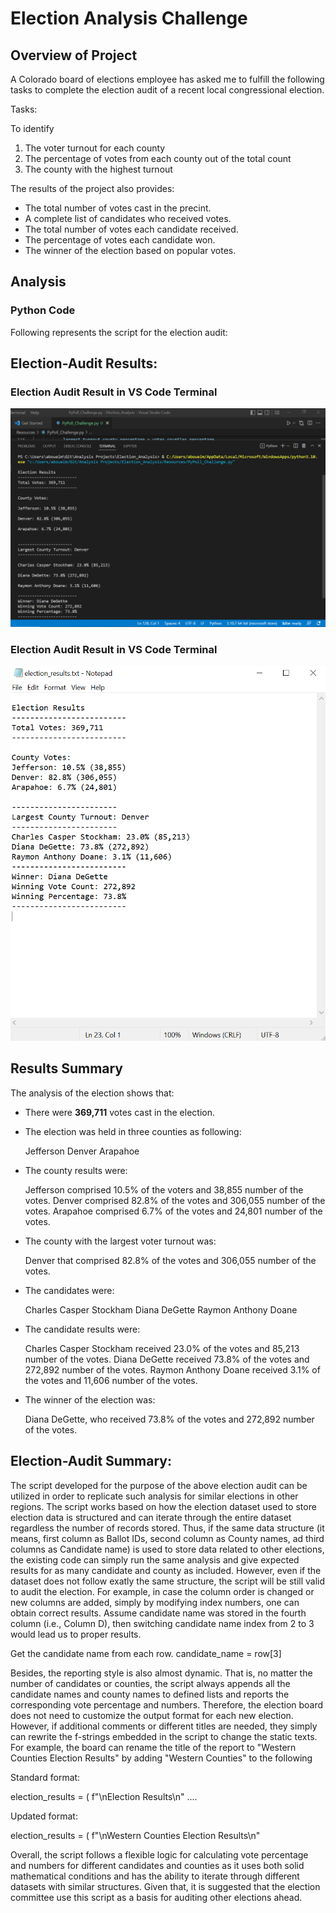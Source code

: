 # Election Analysis Challenge

## Overview of Project

A Colorado board of elections employee has asked me to fulfill the following tasks to complete the election audit of a recent local congressional election.

Tasks:

To identify

1. The voter turnout for each county
2. The percentage of votes from each county out of the total count
3. The county with the highest turnout

The results of the project also provides:

- The total number of votes cast in the precint.
- A complete list of candidates who received votes.
- The total number of votes each candidate received.
- The percentage of votes each candidate won.
- The winner of the election based on popular votes.

## Analysis

### Python Code

Following represents the script for the election audit:



## Election-Audit Results:

### Election Audit Result in VS Code Terminal

![This is an image](/Terminal_Output.png)



### Election Audit Result in VS Code Terminal

![This is an image](/election_results_write.png)


## Results Summary

The analysis of the election shows that:

- There were **369,711** votes cast in the election.

- The election was held in three counties as following:

    Jefferson
    Denver
    Arapahoe

- The county results were:

    Jefferson comprised 10.5% of the voters and 38,855 number of the votes.
    Denver comprised 82.8% of the votes and 306,055 number of the votes.
    Arapahoe comprised 6.7% of the votes and 24,801 number of the votes.
    
- The county with the largest voter turnout was:

    Denver that comprised 82.8% of the votes and 306,055 number of the votes.
    
- The candidates were:

    Charles Casper Stockham
    Diana DeGette
    Raymon Anthony Doane

- The candidate results were:

    Charles Casper Stockham received 23.0% of the votes and 85,213 number of the votes.
    Diana DeGette received 73.8% of the votes and 272,892 number of the votes.
    Raymon Anthony Doane received 3.1% of the votes and 11,606 number of the votes.

- The winner of the election was:

    Diana DeGette, who received 73.8% of the votes and 272,892 number of the votes.

## Election-Audit Summary: 

The script developed for the purpose of the above election audit can be utilized in order to replicate such analysis for similar elections in other regions. The script works based on how the election dataset used to store election data is structured and can iterate through the entire dataset regardless the number of records stored. Thus, if the same data structure (it means, first column as Ballot IDs, second column as County names, ad third columns as Candidate name) is used to store data related to other elections, the existing code can simply run the same analysis and give expected results for as many candidate and county as included. However, even if the dataset does not follow exatly the same structure, the script will be still valid to audit the election. For example, in case the column order is changed or new columns are added, simply by modifying index numbers, one can obtain correct results. Assume candidate name was stored in the fourth column (i.e., Column D), then switching candidate name index from 2 to 3 would lead us to proper results.

 Get the candidate name from each row.
 candidate_name = row[3]

Besides, the reporting style is also almost dynamic. That is, no matter the number of candidates or counties, the script always appends all the candidate names and county names to defined lists and reports the corresponding vote percentage and numbers. Therefore, the election board does not need to customize the output format for each new election. However, if additional comments or different titles are needed, they simply can rewrite the f-strings embedded in the script to change the static texts. For example, the board can rename the title of the report to "Western Counties Election Results" by adding "Western Counties" to the following

Standard format:

 election_results = (
        f"\nElection Results\n"
     ....
     
Updated format:

 election_results = (
        f"\nWestern Counties Election Results\n"
        
 
 Overall, the script follows a flexible logic for calculating vote percentage and numbers for different candidates and counties as it uses both solid mathematical conditions and has the ability to iterate through different datasets with similar structures. Given that, it is suggested that the election committee use this script as a basis for auditing other elections ahead.
